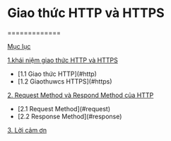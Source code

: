 # Giao thức HTTP và HTTPS
=============

[Mục lục](#content)

[1.khái niệm giao thức HTTP và HTTPS](#khainiem)
  <ul>
  <li>[1.1 Giao thức HTTP](#http)
  <li>[1.2 Giaothuwcs HTTPS](#https)
  </ul>

[2. Request Method và Respond Method của HTTP](#method)
  <ul>
  <li>[2.1 Request Method](#request)
  <li>[2.2 Response Method](#response)
  </ul>

[3. Lời cảm ơn](#tks)
  
